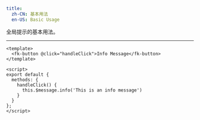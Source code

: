 ```yaml
title:
  zh-CN: 基本用法
  en-US: Basic Usage
```


全局提示的基本用法。

---


```vue { "component": true } 
<template>
  <fk-button @click="handleClick">Info Message</fk-button>
</template>

<script>
export default {
  methods: {
    handleClick() {
      this.$message.info('This is an info message')
    }
  }
};
</script>
```
